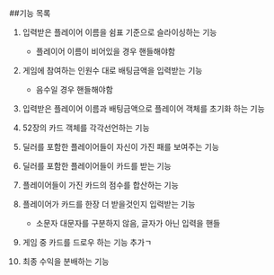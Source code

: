 ##기능 목록
1. 입력받은 플레이어 이름을 쉼표 기준으로 슬라이싱하는 기능
    + 플레이어 이름이 비어있을 경우 핸들해야함

1. 게임에 참여하는 인원수 대로 배팅금액을 입력받는 기능
    + 음수일 경우 핸들해야함

1. 입력받은 플레이어 이름과 배팅금액으로 플레이어 객체를 초기화 하는 기능

1. 52장의 카드 객체를 각각선언하는 기능

1. 딜러를 포함한 플레이어들이 자신이 가진 패를 보여주는 기능

1. 딜러를 포함한 플레이어들이 카드를 받는 기능

1. 플레이어들이 가진 카드의 점수를 합산하는 기능

1. 플레이어가 카드를 한장 더 받을것인지 입력받는 기능
    + 소문자 대문자를 구분하지 않음, 글자가 아닌 입력을 핸들
    
1. 게임 중 카드를 드로우 하는 기능 추가ㄱ

1. 최종 수익을 분배하는 기능